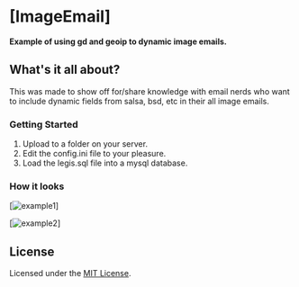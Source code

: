 # [ImageEmail]

**Example of using gd and geoip to dynamic image emails.**

## What's it all about?

This was made to show off for/share knowledge with email nerds who want to include dynamic fields from salsa, bsd, etc in their all image emails.

### Getting Started
1.  Upload to a folder on your server.
2.  Edit the config.ini file to your pleasure.
3.  Load the legis.sql file into a mysql database.

### How it looks

[![example1](http://dontkilljobs.org/action/VA/Tom.png)]

[![example2](http://dontkilljobs.org/action/TX/Michelle.png)]

## License

Licensed under the [MIT License](http://www.opensource.org/licenses/mit-license.php).
